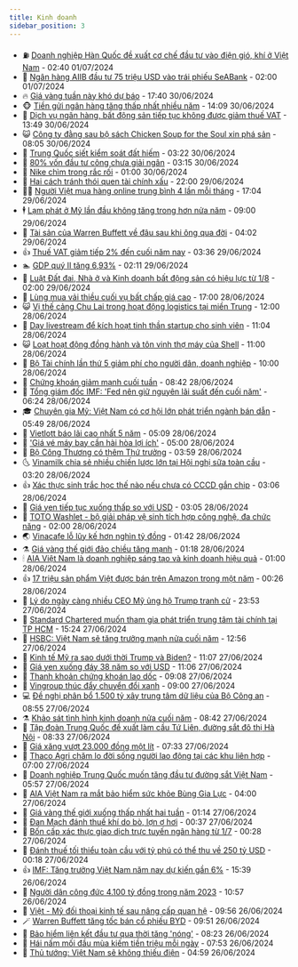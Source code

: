 ```yaml
---
title: Kinh doanh
sidebar_position: 3
---
```


<!-- vnexpress-kinh-doanh:START -->
- ⛽️ [Doanh nghiệp Hàn Quốc đề xuất cơ chế đầu tư vào điện gió, khí ở Việt Nam](https://vnexpress.net/doanh-nghiep-han-quoc-de-xuat-co-che-dau-tu-vao-dien-gio-khi-o-viet-nam-4764578.html) - 02:40 01/07/2024
- 🐲 [Ngân hàng AIIB đầu tư 75 triệu USD vào trái phiếu SeABank](https://vnexpress.net/ngan-hang-aiib-dau-tu-75-trieu-usd-vao-trai-phieu-seabank-4764452.html) - 02:00 01/07/2024
- 🔥 [Giá vàng tuần này khó dự báo](https://vnexpress.net/gia-vang-tuan-nay-kho-du-bao-4764466.html) - 17:40 30/06/2024
- 🐵 [Tiền gửi ngân hàng tăng thấp nhất nhiều năm](https://vnexpress.net/tien-gui-vao-ngan-hang-tang-thap-nhat-nhieu-nam-4764253.html) - 14:09 30/06/2024
- 🦅 [Dịch vụ ngân hàng, bất động sản tiếp tục không được giảm thuế VAT](https://vnexpress.net/dich-vu-ngan-hang-bat-dong-san-tiep-tuc-khong-duoc-giam-thue-vat-4764487.html) - 13:49 30/06/2024
- 😺 [Công ty đằng sau bộ sách Chicken Soup for the Soul xin phá sản](https://vnexpress.net/cong-ty-dang-sau-bo-sach-chicken-soup-for-the-soul-xin-pha-san-4764388.html) - 08:05 30/06/2024
- 🤩 [Trung Quốc siết kiểm soát đất hiếm](https://vnexpress.net/trung-quoc-siet-kiem-soat-dat-hiem-4764347.html) - 03:22 30/06/2024
- 🌮 [80% vốn đầu tư công chưa giải ngân](https://vnexpress.net/80-von-dau-tu-cong-chua-giai-ngan-4764309.html) - 03:15 30/06/2024
- 🧰 [Nike chìm trong rắc rối](https://vnexpress.net/nike-chim-trong-rac-roi-4764295.html) - 01:00 30/06/2024
- 🤔 [Hai cách tránh thói quen tài chính xấu](https://vnexpress.net/hai-cach-tranh-thoi-quen-tai-chinh-xau-4764202.html) - 22:00 29/06/2024
- 🧑‍💻 [Người Việt mua hàng online trung bình 4 lần mỗi tháng](https://vnexpress.net/nguoi-viet-mua-hang-online-trung-binh-4-lan-moi-thang-4764150.html) - 17:04 29/06/2024
- 🕴 [Lạm phát ở Mỹ lần đầu không tăng trong hơn nửa năm](https://vnexpress.net/lam-phat-o-my-lan-dau-khong-tang-trong-hon-nua-nam-4764198.html) - 09:00 29/06/2024
- 🦩 [Tài sản của Warren Buffett về đâu sau khi ông qua đời](https://vnexpress.net/tai-san-cua-warren-buffett-ve-dau-sau-khi-ong-qua-doi-4764085.html) - 04:02 29/06/2024
- 👍 [Thuế VAT giảm tiếp 2% đến cuối năm nay](https://vnexpress.net/thue-vat-giam-tiep-2-den-cuoi-nam-nay-4764047.html) - 03:36 29/06/2024
- 🏊 [GDP quý II tăng 6,93%](https://vnexpress.net/gdp-quy-ii-tang-6-93-4764068.html) - 02:11 29/06/2024
- 🤡 [Luật Đất đai, Nhà ở và Kinh doanh bất động sản có hiệu lực từ 1/8](https://vnexpress.net/luat-dat-dai-nha-o-va-kinh-doanh-bat-dong-san-co-hieu-luc-tu-1-8-4764024.html) - 02:00 29/06/2024
- 👀 [Lùng mua vải thiều cuối vụ bất chấp giá cao](https://vnexpress.net/lung-mua-vai-thieu-cuoi-vu-bat-chap-gia-cao-4763278.html) - 17:00 28/06/2024
- 😺 [Vị thế cảng Chu Lai trong hoạt động logistics tại miền Trung](https://vnexpress.net/vi-the-cang-chu-lai-trong-hoat-dong-logistics-tai-mien-trung-4763935.html) - 12:00 28/06/2024
- 🦣 [Dạy livestream để kích hoạt tinh thần startup cho sinh viên](https://vnexpress.net/day-livestream-de-kich-hoat-tinh-than-startup-cho-sinh-vien-4763878.html) - 11:04 28/06/2024
- 😺 [Loạt hoạt động đồng hành và tôn vinh thợ máy của Shell](https://vnexpress.net/loat-hoat-dong-dong-hanh-va-ton-vinh-tho-may-cua-shell-4763078.html) - 11:00 28/06/2024
- 💼 [Bộ Tài chính lần thứ 5 giảm phí cho người dân, doanh nghiệp](https://vnexpress.net/bo-tai-chinh-lan-thu-5-giam-phi-cho-nguoi-dan-doanh-nghiep-4763912.html) - 10:00 28/06/2024
- 🤗 [Chứng khoán giảm mạnh cuối tuần](https://vnexpress.net/chung-khoan-hom-nay-28-6-chung-khoan-lai-giam-manh-cuoi-tuan-4763871.html) - 08:42 28/06/2024
- 👀 [Tổng giám đốc IMF: &#39;Fed nên giữ nguyên lãi suất đến cuối năm&#39;](https://vnexpress.net/tong-giam-doc-imf-fed-nen-giu-nguyen-lai-suat-den-cuoi-nam-4763699.html) - 06:24 28/06/2024
- 🎓 [Chuyên gia Mỹ: Việt Nam có cơ hội lớn phát triển ngành bán dẫn](https://vnexpress.net/chuyen-gia-my-viet-nam-co-co-hoi-lon-phat-trien-nganh-ban-dan-4763778.html) - 05:49 28/06/2024
- 🗽 [Vietlott báo lãi cao nhất 5 năm](https://vnexpress.net/vietlott-bao-lai-cao-nhat-5-nam-4763774.html) - 05:09 28/06/2024
- 🚀 [&#39;Giá vé máy bay cần hài hòa lợi ích&#39;](https://vnexpress.net/gia-ve-may-bay-can-hai-hoa-loi-ich-4763032.html) - 05:00 28/06/2024
- 🤗 [Bộ Công Thương có thêm Thứ trưởng](https://vnexpress.net/bo-cong-thuong-co-them-thu-truong-4763723.html) - 03:59 28/06/2024
- 🌜 [Vinamilk chia sẻ nhiều chiến lược lớn tại Hội nghị sữa toàn cầu](https://vnexpress.net/vinamilk-chia-se-nhieu-chien-luoc-lon-tai-hoi-nghi-sua-toan-cau-4763710.html) - 03:20 28/06/2024
- 👍 [Xác thực sinh trắc học thế nào nếu chưa có CCCD gắn chip](https://vnexpress.net/xac-thuc-sinh-trac-hoc-the-nao-neu-chua-co-cccd-gan-chip-4763610.html) - 03:06 28/06/2024
- 🤖 [Giá yen tiếp tục xuống thấp so với USD](https://vnexpress.net/gia-yen-tiep-tuc-xuong-thap-so-voi-usd-4763649.html) - 03:05 28/06/2024
- 🫣 [TOTO Washlet - bộ giải pháp vệ sinh tích hợp công nghệ, đa chức năng](https://vnexpress.net/toto-washlet-bo-giai-phap-ve-sinh-tich-hop-cong-nghe-da-chuc-nang-4761296.html) - 02:00 28/06/2024
- 🌏 [Vinacafe lỗ lũy kế hơn nghìn tỷ đồng](https://vnexpress.net/vinacafe-lo-luy-ke-hon-nghin-ty-dong-4763555.html) - 01:42 28/06/2024
- ⚗️ [Giá vàng thế giới đảo chiều tăng mạnh](https://vnexpress.net/gia-vang-the-gioi-dao-chieu-tang-manh-4763599.html) - 01:18 28/06/2024
- 🕯 [AIA Việt Nam là doanh nghiệp sáng tạo và kinh doanh hiệu quả](https://vnexpress.net/aia-viet-nam-la-doanh-nghiep-sang-tao-va-kinh-doanh-hieu-qua-4763273.html) - 01:00 28/06/2024
- 👍 [17 triệu sản phẩm Việt được bán trên Amazon trong một năm](https://vnexpress.net/17-trieu-san-pham-viet-duoc-ban-tren-amazon-trong-mot-nam-4763501.html) - 00:26 28/06/2024
- 🤠 [Lý do ngày càng nhiều CEO Mỹ ủng hộ Trump tranh cử](https://vnexpress.net/ly-do-ngay-cang-nhieu-ceo-my-ung-ho-trump-tranh-cu-4763540.html) - 23:53 27/06/2024
- 🌊 [Standard Chartered muốn tham gia phát triển trung tâm tài chính tại TP HCM](https://vnexpress.net/standard-chartered-muon-tham-gia-phat-trien-trung-tam-tai-chinh-tai-tp-hcm-4763538.html) - 15:24 27/06/2024
- 🌈 [HSBC: Việt Nam sẽ tăng trưởng mạnh nửa cuối năm](https://vnexpress.net/hsbc-viet-nam-se-tang-truong-manh-nua-cuoi-nam-4763466.html) - 12:56 27/06/2024
- 🥳 [Kinh tế Mỹ ra sao dưới thời Trump và Biden?](https://vnexpress.net/kinh-te-my-ra-sao-duoi-thoi-trump-va-biden-4763167.html) - 11:07 27/06/2024
- 🐻 [Giá yen xuống đáy 38 năm so với USD](https://vnexpress.net/gia-yen-xuong-day-38-nam-so-voi-usd-4763477.html) - 11:06 27/06/2024
- 💫 [Thanh khoản chứng khoán lao dốc](https://vnexpress.net/chung-khoan-hom-nay-27-6-thanh-khoan-chung-khoan-thap-nhat-gan-hai-thang-4763444.html) - 09:08 27/06/2024
- 🤩 [Vingroup thúc đẩy chuyển đổi xanh](https://vnexpress.net/vingroup-thuc-day-chuyen-doi-xanh-4763437.html) - 09:00 27/06/2024
- 💻 [Đề nghị phân bổ 1.500 tỷ xây trung tâm dữ liệu của Bộ Công an](https://vnexpress.net/de-nghi-phan-bo-1-500-ty-xay-trung-tam-du-lieu-cua-bo-cong-an-4763357.html) - 08:55 27/06/2024
- ⚗️ [Khảo sát tình hình kinh doanh nửa cuối năm](https://vnexpress.net/khao-sat-tinh-hinh-kinh-doanh-nua-cuoi-nam-4763313.html) - 08:42 27/06/2024
- 🌈 [Tập đoàn Trung Quốc đề xuất làm cầu Tứ Liên, đường sắt đô thị Hà Nội](https://vnexpress.net/tap-doan-trung-quoc-de-xuat-lam-cau-tu-lien-duong-sat-do-thi-ha-noi-4763359.html) - 08:33 27/06/2024
- 🌝 [Giá xăng vượt 23.000 đồng một lít](https://vnexpress.net/gia-xang-moi-nhat-hom-nay-27-6-4763373.html) - 07:33 27/06/2024
- 🥸 [Thaco Agri chăm lo đời sống người lao động tại các khu liên hợp](https://vnexpress.net/thaco-agri-cham-lo-doi-song-nguoi-lao-dong-tai-cac-khu-lien-hop-4763126.html) - 07:00 27/06/2024
- 🦆 [Doanh nghiệp Trung Quốc muốn tăng đầu tư đường sắt Việt Nam](https://vnexpress.net/doanh-nghiep-trung-quoc-muon-tang-dau-tu-duong-sat-viet-nam-4763318.html) - 05:57 27/06/2024
- 🌋 [AIA Việt Nam ra mắt bảo hiểm sức khỏe Bùng Gia Lực](https://vnexpress.net/aia-viet-nam-ra-mat-bao-hiem-suc-khoe-bung-gia-luc-4763275.html) - 04:00 27/06/2024
- 🦍 [Giá vàng thế giới xuống thấp nhất hai tuần](https://vnexpress.net/gia-vang-the-gioi-xuong-thap-nhat-hai-tuan-4763178.html) - 01:14 27/06/2024
- 🤔 [Đan Mạch đánh thuế khí do bò, lợn ợ hơi](https://vnexpress.net/dan-mach-danh-thue-khi-do-bo-lon-o-hoi-4763130.html) - 00:37 27/06/2024
- 🧰 [Bốn cấp xác thực giao dịch trực tuyến ngân hàng từ 1/7](https://vnexpress.net/bon-cap-xac-thuc-giao-dich-truc-tuyen-ngan-hang-tu-1-7-4763136.html) - 00:28 27/06/2024
- 🌝 [Đánh thuế tối thiểu toàn cầu với tỷ phú có thể thu về 250 tỷ USD](https://vnexpress.net/danh-thue-toi-thieu-toan-cau-voi-ty-phu-co-the-thu-ve-250-ty-usd-4763123.html) - 00:18 27/06/2024
- 👍 [IMF: Tăng trưởng Việt Nam năm nay dự kiến gần 6%](https://vnexpress.net/imf-tang-truong-kinh-te-viet-nam-nam-nay-du-kien-gan-6-4763049.html) - 15:39 26/06/2024
- 🗽 [Người dân công đức 4.100 tỷ đồng trong năm 2023](https://vnexpress.net/nguoi-dan-cong-duc-4-100-ty-dong-trong-nam-2023-4763002.html) - 10:57 26/06/2024
- 🐎 [Việt - Mỹ đối thoại kinh tế sau nâng cấp quan hệ](https://vnexpress.net/viet-my-doi-thoai-kinh-te-sau-nang-cap-quan-he-4762879.html) - 09:56 26/06/2024
- 🪄 [Warren Buffett tăng tốc bán cổ phiếu BYD](https://vnexpress.net/warren-buffett-tang-toc-ban-co-phieu-byd-4762933.html) - 09:51 26/06/2024
- 🎊 [Bảo hiểm liên kết đầu tư qua thời tăng &#39;nóng&#39;](https://vnexpress.net/bao-hiem-lien-ket-dau-tu-qua-thoi-tang-nong-4762082.html) - 08:23 26/06/2024
- 🗽 [Hái nấm mối đầu mùa kiếm tiền triệu mỗi ngày](https://vnexpress.net/hai-nam-moi-dau-mua-kiem-tien-trieu-moi-ngay-4762552.html) - 07:53 26/06/2024
- 🦩 [Thủ tướng: Việt Nam sẽ không thiếu điện](https://vnexpress.net/thu-tuong-viet-nam-se-khong-thieu-dien-4762860.html) - 04:59 26/06/2024<!-- vnexpress-kinh-doanh:END -->
